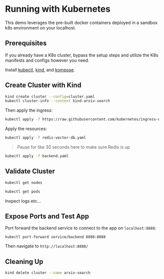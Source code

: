 # Running with Kubernetes

This demo leverages the pre-built docker containers deployed in a sandbox k8s environment on your localhost.

## Prerequisites
If you already have a K8s cluster, bypass the setup steps and utilize the K8s manifests and configs however you need.

Install [kubectl](https://kubernetes.io/docs/reference/kubectl/), [kind](https://kind.sigs.k8s.io/), and [kompose](https://kompose.io/).

## Create Cluster with Kind
```bash
kind create cluster --config=cluster.yaml
kubectl cluster-info --context kind-arxiv-search
```

Then apply the ingress:
```bash
kubectl apply -f https://raw.githubusercontent.com/kubernetes/ingress-nginx/main/deploy/static/provider/kind/deploy.yaml
```

Apply the resources:
```bash
kubectl apply -f redis-vector-db.yaml
```
>Pause for like 30 seconds here to make sure Redis is up

```bash
kubectl apply -f backend.yaml
```

## Validate Cluster
```bash
kubectl get nodes
```
```bash
kubectl get pods
```
Inspect logs etc...
## Expose Ports and Test App
Port forward the backend service to connect to the app on `localhost:8888`:
```
kubectl port-forward service/backend 8888:8888
```

Then navigate to `http://localhost:8888/`

## Cleaning Up

```bash
kind delete cluster --name arxiv-search
```

